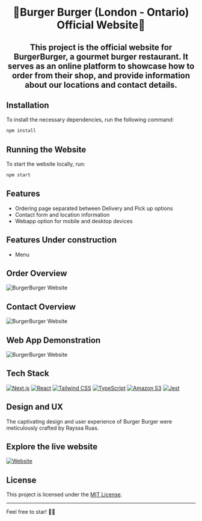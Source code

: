 <div align="center">
    <h1> 🍔Burger Burger (London - Ontario) Official Website🍔 </h1>
    <h2>This project is the official website for BurgerBurger, a gourmet burger restaurant. It serves as an online platform to showcase how to order from their shop, and provide information about our locations and contact details.</h2>
</div>

## Installation

To install the necessary dependencies, run the following command:

```bash
npm install
```

## Running the Website

To start the website locally, run:

```bash
npm start
```

## Features

- Ordering page separated between Delivery and Pick up options
- Contact form and location information
- Webapp option for mobile and desktop devices

## Features Under construction
- Menu

## Order Overview

![BurgerBurger Website](https://burgerburger.s3.us-east-2.amazonaws.com/BurgerBurger_gif_1.gif)

## Contact Overview

![BurgerBurger Website](https://burgerburger.s3.us-east-2.amazonaws.com/BurgerBurger_gif_2.gif)

## Web App Demonstration

![BurgerBurger Website](https://burgerburger.s3.us-east-2.amazonaws.com/BurgerBurger_gif_3.gif)


## Tech Stack

[![Next.js](https://img.shields.io/badge/Next.js-%23404d59?style=for-the-badge&logo=next.js&logoColor=white)](https://nextjs.org/)
[![React](https://img.shields.io/badge/React-%2320232a?style=for-the-badge&logo=react&logoColor=%2361DAFB)](https://reactjs.org/)
[![Tailwind CSS](https://img.shields.io/badge/Tailwind%20CSS-%231a202c?style=for-the-badge&logo=tailwind-css&logoColor=white)](https://tailwindcss.com/)
[![TypeScript](https://img.shields.io/badge/TypeScript-%233178c6?style=for-the-badge&logo=typescript&logoColor=white)](https://www.typescriptlang.org/)
[![Amazon S3](https://img.shields.io/badge/Amazon%20S3-%23404d59?style=for-the-badge&logo=amazon-s3&logoColor=white)](https://aws.amazon.com/s3/)
[![Jest](https://img.shields.io/badge/Jest-%23C21325?style=for-the-badge&logo=jest&logoColor=white)](https://jestjs.io/)

## Design and UX

The captivating design and user experience of Burger Burger were meticulously crafted by Rayssa Ruas.


## Explore the live website

[![Website](https://img.shields.io/badge/Visit%20Website-%2341B883?style=for-the-badge)](https://burgerburger.vercel.app/)


## License

This project is licensed under the [MIT License](LICENSE).

---

Feel free to star! 🍔✨
